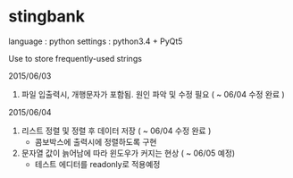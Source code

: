 # stingbank

language : python
settings : python3.4 + PyQt5

Use to store frequently-used strings

2015/06/03

1. 파일 입출력시, 개행문자가 포함됨. 원인 파악 및 수정 필요 ( ~ 06/04 수정 완료 )

2015/06/04

1. 리스트 정렬 및 정렬 후 데이터 저장 ( ~ 06/04 수정 완료 )
   - 콤보박스에 출력시에 정렬하도록 구현
2. 문자열 값이 늙어남에 따라 윈도우가 커지는 현상 ( ~ 06/05 예정)
   - 테스트 에디터를 readonly로 적용예정
